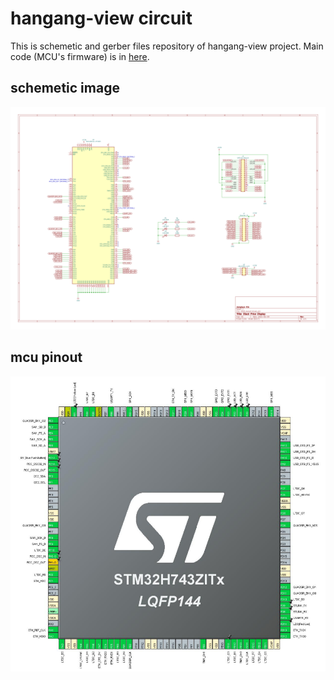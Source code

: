 # hangang-view circuit
This is schemetic and gerber files repository of hangang-view project. Main code (MCU's firmware) is in [here](https://github.com/Dictor/hangang-view).

## schemetic image
![schemetic](doc/schemetic.png)  

## mcu pinout
![pinout](doc/pinout.png)  